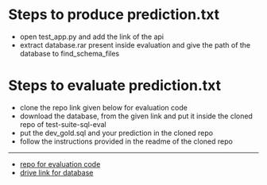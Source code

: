 
# Steps to produce prediction.txt 
- open test_app.py and add the link of the api
- extract database.rar present inside evaluation and give the path of the database to find_schema_files 

# Steps to evaluate prediction.txt
- clone the repo link given below for evaluation code 
- download the database, from the given link and put it inside the cloned repo of test-suite-sql-eval
- put the dev_gold.sql and your prediction in the cloned repo
- follow the instructions provided in the readme of the cloned repo

------

- [repo for evaluation code](https://github.com/taoyds/test-suite-sql-eval)
- [drive link for database](https://drive.google.com/uc?export=download&id=1TqleXec_OykOYFREKKtschzY29dUcVAQ)
